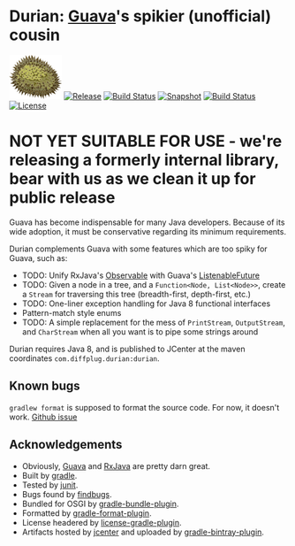# Durian: [Guava](https://github.com/google/guava)'s spikier (unofficial) cousin

![durian-logo](durian.png)
[![Release](http://img.shields.io/badge/master-0.1-lightgrey.svg)](https://github.com/diffplug/durian/releases/latest)
[![Build Status](https://travis-ci.org/diffplug/durian.svg?branch=master)](https://travis-ci.org/diffplug/durian)
[![Snapshot](http://img.shields.io/badge/develop-0.2--SNAPSHOT-lightgrey.svg)](https://github.com/diffplug/durian/tree/develop)
[![Build Status](https://travis-ci.org/diffplug/durian.svg?branch=develop)](https://travis-ci.org/diffplug/durian)
[![License](https://img.shields.io/badge/license-Apache-blue.svg)](https://tldrlegal.com/license/apache-license-2.0-(apache-2.0))

# NOT YET SUITABLE FOR USE - we're releasing a formerly internal library, bear with us as we clean it up for public release

Guava has become indispensable for many Java developers.  Because of its wide adoption, it must be conservative regarding its minimum requirements.

Durian complements Guava with some features which are too spiky for Guava, such as:
* TODO: Unify RxJava's [Observable](http://reactivex.io/documentation/observable.html) with Guava's [ListenableFuture](https://code.google.com/p/guava-libraries/wiki/ListenableFutureExplained)
* TODO: Given a node in a tree, and a `Function<Node, List<Node>>`, create a `Stream` for traversing this tree (breadth-first, depth-first, etc.)
* TODO: One-liner exception handling for Java 8 functional interfaces
* Pattern-match style enums
* TODO: A simple replacement for the mess of `PrintStream`, `OutputStream`, and `CharStream` when all you want is to pipe some strings around

Durian requires Java 8, and is published to JCenter at the maven coordinates `com.diffplug.durian:durian`.

## Known bugs

`gradlew format` is supposed to format the source code. For now, it doesn't work. [Github issue](https://github.com/youribonnaffe/gradle-format-plugin/issues/8)

## Acknowledgements

* Obviously, [Guava](https://github.com/google/guava) and [RxJava](https://github.com/ReactiveX/RxJava) are pretty darn great.
* Built by [gradle](http://gradle.org/).
* Tested by [junit](http://junit.org/).
* Bugs found by [findbugs](http://findbugs.sourceforge.net/).
* Bundled for OSGI by [gradle-bundle-plugin](https://github.com/TomDmitriev/gradle-bundle-plugin).
* Formatted by [gradle-format-plugin](https://github.com/youribonnaffe/gradle-format-plugin).
* License headered by [license-gradle-plugin](https://github.com/hierynomus/license-gradle-plugin).
* Artifacts hosted by [jcenter](https://bintray.com/bintray/jcenter) and uploaded by [gradle-bintray-plugin](https://github.com/bintray/gradle-bintray-plugin).
